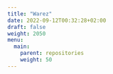 ```yaml
---
title: "Warez"
date: 2022-09-12T00:32:28+02:00
draft: false
weight: 2050
menu:
  main:
    parent: repositories
    weight: 50
---
```

